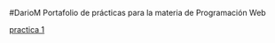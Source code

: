 #DarioM
Portafolio de prácticas para la materia de Programación Web



<a href="ejercicio 1.html">practica 1</a>
